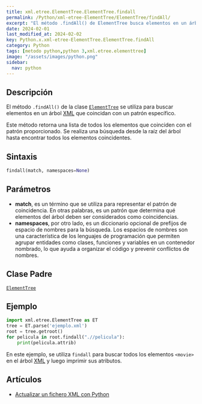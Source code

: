 ```yaml
---
title: xml.etree.ElementTree.ElementTree.findall
permalink: /Python/xml-etree-ElementTree/ElementTree/findAll/
excerpt: "El método .findAll() de ElementTree busca elementos en un árbol XML que coincidan con un patrón específico."
date: 2024-02-01
last_modified_at: 2024-02-02
key: Python.x.xml-etree-ElementTree.ElementTree.findAll
category: Python
tags: [metodo python,python 3,xml.etree.elementtree]
image: "/assets/images/python.png"
sidebar:
  nav: python
---
```


## **Descripción**


El método `.findAll()` de la clase [`ElementTree`](https://www.w3api.com/Python/xml-etree-ElementTree/ElementTree/) se utiliza para buscar elementos en un árbol [XML](https://www.manualweb.net/xml/) que coincidan con un patrón específico.


Este método retorna una lista de todos los elementos que coinciden con el patrón proporcionado. Se realiza una búsqueda desde la raíz del árbol hasta encontrar todos los elementos coincidentes.


## **Sintaxis**


```python
findall(match, namespaces=None)
```


## **Parámetros**

- **match**, es un término que se utiliza para representar el patrón de coincidencia. En otras palabras, es un patrón que determina qué elementos del árbol deben ser considerados como coincidencias.
- **namespaces**, por otro lado, es un diccionario opcional de prefijos de espacio de nombres para la búsqueda. Los espacios de nombres son una característica de los lenguajes de programación que permiten agrupar entidades como clases, funciones y variables en un contenedor nombrado, lo que ayuda a organizar el código y prevenir conflictos de nombres.

## **Clase Padre**


[`ElementTree`](https://www.w3api.com/Python/xml-etree-ElementTree/ElementTree/)


## **Ejemplo**


```python
import xml.etree.ElementTree as ET
tree = ET.parse('ejemplo.xml')
root = tree.getroot()
for pelicula in root.findall(".//pelicula"):
    print(pelicula.attrib)

```


En este ejemplo, se utiliza `findall` para buscar todos los elementos `<movie>` en el árbol [XML](https://www.manualweb.net/xml/) y luego imprimir sus atributos.


## Artículos

- [Actualizar un fichero XML con Python](http://lineadecodigo.com/python/actualizar-un-fichero-xml-con-python/)
